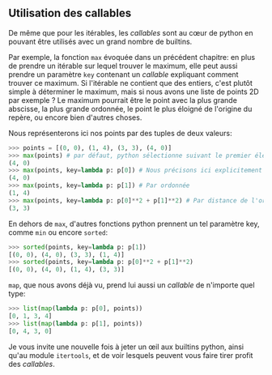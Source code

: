 ## Utilisation des callables

De même que pour les itérables, les *callables* sont au cœur de python en pouvant être utilisés avec un grand nombre de builtins.

Par exemple, la fonction `max` évoquée dans un précédent chapitre: en plus de prendre un itérable sur lequel trouver le maximum, elle peut aussi prendre un paramètre `key` contenant un *callable* expliquant comment trouver ce maximum.
Si l'itérable ne contient que des entiers, c'est plutôt simple à déterminer le maximum, mais si nous avons une liste de points 2D par exemple ?
Le maximum pourrait être le point avec la plus grande abscisse, la plus grande ordonnée, le point le plus éloigné de l'origine du repère, ou encore bien d'autres choses.

Nous représenterons ici nos points par des tuples de deux valeurs:

```python
>>> points = [(0, 0), (1, 4), (3, 3), (4, 0)]
>>> max(points) # par défaut, python sélectionne suivant le premier élément, soit l'abscisse
(4, 0)
>>> max(points, key=lambda p: p[0]) # Nous précisons ici explicitement la sélection par l'abscisse
(4, 0)
>>> max(points, key=lambda p: p[1]) # Par ordonnée
(1, 4)
>>> max(points, key=lambda p: p[0]**2 + p[1]**2) # Par distance de l'origine
(3, 3)
```

En dehors de `max`, d'autres fonctions python prennent un tel paramètre key, comme `min` ou encore `sorted`:

```python
>>> sorted(points, key=lambda p: p[1])
[(0, 0), (4, 0), (3, 3), (1, 4)]
>>> sorted(points, key=lambda p: p[0]**2 + p[1]**2)
[(0, 0), (4, 0), (1, 4), (3, 3)]
```

`map`, que nous avons déjà vu, prend lui aussi un *callable* de n'importe quel type:

```python
>>> list(map(lambda p: p[0], points))
[0, 1, 3, 4]
>>> list(map(lambda p: p[1], points))
[0, 4, 3, 0]
```

Je vous invite une nouvelle fois à jeter un œil aux builtins python, ainsi qu'au module `itertools`, et de voir lesquels peuvent vous faire tirer profit des *callables*.
